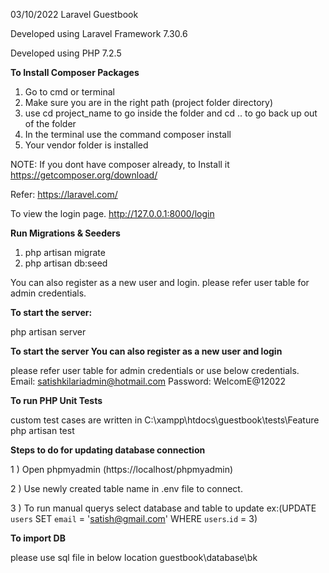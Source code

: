 03/10/2022
Laravel Guestbook

Developed using Laravel Framework 7.30.6

Developed using PHP 7.2.5

**To Install Composer Packages**

1) Go to cmd or terminal
2) Make sure you are in the right path (project folder directory)
3) use cd project_name to go inside the folder and cd .. to go back up out of the folder
4) In the terminal use the command composer install 
5) Your vendor folder is installed

NOTE: If you dont have composer  already, to Install it https://getcomposer.org/download/

Refer: https://laravel.com/

To view the login page.
http://127.0.0.1:8000/login

**Run Migrations & Seeders** 

1. php artisan migrate 
2. php artisan db:seed

You can also register as a new user and login.
please refer user table for admin credentials.

**To start the server:**

php artisan server



**To start the server You can also register as a new user and login**

please refer user table for admin credentials or use below credentials.
Email: satishkilariadmin@hotmail.com
Password: WelcomE@12022

**To run PHP Unit Tests**

custom test cases are written in C:\xampp\htdocs\guestbook\tests\Feature
php artisan test

**Steps to do for updating database connection**

1 ) Open phpmyadmin (https://localhost/phpmyadmin)

2 ) Use newly created table name in .env file to connect.

3 ) To run manual querys select database and table to update ex:(UPDATE `users` SET `email` = 'satish@gmail.com' WHERE `users`.`id` = 3)


**To import DB**

please use sql file in below location
guestbook\database\bk

 